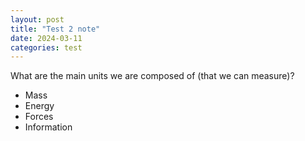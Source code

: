 ```yaml
---
layout: post
title: "Test 2 note"
date: 2024-03-11
categories: test
---
```


What are the main units we are composed of (that we can measure)?
- Mass
- Energy
- Forces
- Information